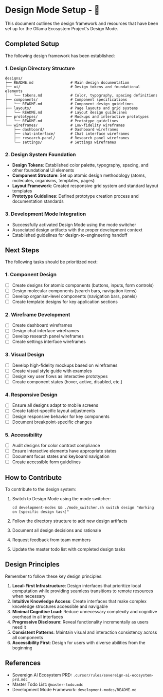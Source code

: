 # Design Mode Setup - 🎨 

This document outlines the design framework and resources that have been set up for the Ollama Ecosystem Project's Design Mode.

## Completed Setup

The following design framework has been established:

### 1. Design Directory Structure

```
designs/
├── README.md                 # Main design documentation
├── ui/                       # Design tokens and foundational elements
│   └── tokens.md             # Color, typography, spacing definitions
├── components/               # Component specifications
│   └── README.md             # Component design guidelines 
├── layouts/                  # Page layouts and grid systems
│   └── README.md             # Layout design guidelines
├── prototypes/               # Mockups and interactive prototypes
│   └── README.md             # Prototype guidelines
└── wireframes/               # Low-fidelity wireframes
    ├── dashboard/            # Dashboard wireframes
    ├── chat-interface/       # Chat interface wireframes
    ├── research-panel/       # Research panel wireframes
    └── settings/             # Settings wireframes
```

### 2. Design System Foundation

- **Design Tokens**: Established color palette, typography, spacing, and other foundational UI elements
- **Component Structure**: Set up atomic design methodology (atoms, molecules, organisms, templates, pages)
- **Layout Framework**: Created responsive grid system and standard layout templates
- **Prototype Guidelines**: Defined prototype creation process and documentation standards

### 3. Development Mode Integration

- Successfully activated Design Mode using the mode switcher
- Associated design artifacts with the proper development context
- Established guidelines for design-to-engineering handoff

## Next Steps

The following tasks should be prioritized next:

### 1. Component Design

- [ ] Create designs for atomic components (buttons, inputs, form controls)
- [ ] Design molecular components (search bars, navigation items)
- [ ] Develop organism-level components (navigation bars, panels)
- [ ] Create template designs for key application sections

### 2. Wireframe Development

- [ ] Create dashboard wireframes
- [ ] Design chat interface wireframes
- [ ] Develop research panel wireframes
- [ ] Create settings interface wireframes

### 3. Visual Design

- [ ] Develop high-fidelity mockups based on wireframes
- [ ] Create visual style guide with examples
- [ ] Design key user flows as interactive prototypes
- [ ] Create component states (hover, active, disabled, etc.)

### 4. Responsive Design

- [ ] Ensure all designs adapt to mobile screens
- [ ] Create tablet-specific layout adjustments
- [ ] Design responsive behavior for key components
- [ ] Document breakpoint-specific changes

### 5. Accessibility 

- [ ] Audit designs for color contrast compliance
- [ ] Ensure interactive elements have appropriate states
- [ ] Document focus states and keyboard navigation
- [ ] Create accessible form guidelines

## How to Contribute

To contribute to the design system:

1. Switch to Design Mode using the mode switcher:
   ```
   cd development-modes && ./mode_switcher.sh switch design "Working on [specific design task]"
   ```

2. Follow the directory structure to add new design artifacts

3. Document all design decisions and rationale

4. Request feedback from team members

5. Update the master todo list with completed design tasks

## Design Principles

Remember to follow these key design principles:

1. **Local-First Infrastructure**: Design interfaces that prioritize local computation while providing seamless transitions to remote resources when necessary
2. **Intuitive Knowledge Access**: Create interfaces that make complex knowledge structures accessible and navigable
3. **Minimal Cognitive Load**: Reduce unnecessary complexity and cognitive overhead in all interfaces
4. **Progressive Disclosure**: Reveal functionality incrementally as users need it
5. **Consistent Patterns**: Maintain visual and interaction consistency across all components
6. **Accessibility First**: Design for users with diverse abilities from the beginning

## References

- Sovereign AI Ecosystem PRD: `.cursor/rules/sovereign-ai-ecosystem-prd.mdc`
- Master Todo List: `@master-todo.mdc`
- Development Mode Framework: `development-modes/README.md` 
